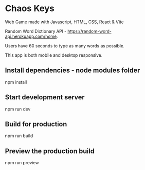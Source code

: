 # Chaos Keys

Web Game made with Javascript, HTML, CSS, React & Vite

Random Word Dictionary API - https://random-word-api.herokuapp.com/home.

Users have 60 seconds to type as many words as possible. 

This app is both mobile and desktop responsive.

## Install dependencies - node modules folder
npm install

## Start development server
npm run dev

## Build for production
npm run build

## Preview the production build
npm run preview


